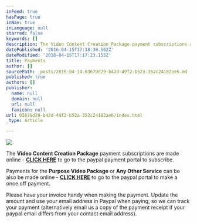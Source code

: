 ```yaml
---
inFeed: true
hasPage: true
inNav: true
inLanguage: null
starred: false
keywords: []
description: The Video Content Creation Package payment subscriptions are made online - CLICK HERE to go to the paypal payment portal to subscribe.
datePublished: '2016-04-15T17:18:38.562Z'
dateModified: '2016-04-15T17:17:23.155Z'
title: Payments
author: []
sourcePath: _posts/2016-04-14-03679d29-b42d-49f2-b52a-352c24182ae6.md
published: true
authors: []
publisher:
  name: null
  domain: null
  url: null
  favicon: null
url: 03679d29-b42d-49f2-b52a-352c24182ae6/index.html
_type: Article

---
```

![](https://the-grid-user-content.s3-us-west-2.amazonaws.com/3f0e4a30-eaef-421b-8097-60c864603e05.jpg)

The **Video Content Creation Package** payment subscriptions are made online - [**CLICK HERE**][0] to go to the paypal payment portal to subscribe.

Payments for the **Purpose Video Package** or **Any Other Service** can be also be made online - **[CLICK HERE][1]** to go to the paypal portal to make a once off payment. 

Please have your invoice handy when making the payment. Update the amount and use your email address in Paypal when paying, so we can track your payment (alternatively email us a copy of the payment receipt if your paypal email differs from your contact email address).

[0]: https://www.paypal.com/cgi-bin/webscr?cmd=_s-xclick&hosted_button_id=ZQCRBFBJANRP6
[1]: https://www.paypal.com/cgi-bin/webscr?cmd=_s-xclick&hosted_button_id=8HHR5RBE6M6RL